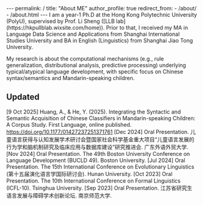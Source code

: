 <link rel="stylesheet" type="text/css" href="path/to/vertical-timeline.css">
---
permalink: /
title: "About ME"
author_profile: true
redirect_from: 
  - /about/
  - /about.html
---
I am a year-1 Ph.D at the Hong Kong Polytechnic University (PolyU), supervised by Prof. Li Sheng ([LLB lab](https://hkpullblab.wixsite.com/home)). Prior to that, I received my MA in Language Data Science and Applications from Shanghai International Studies University and BA in English (Linguistics) from Shanghai Jiao Tong University.

My research is about the computational mechanisms (e.g., rule generalization, distributional analysis, predictive processing) underlying typical/atypical language development, with specific focus on Chinese syntax/semantics and Mandarin-speaking children.

Updated
------
[9 Oct 2025] Huang, A., & He, Y. (2025). Integrating the Syntactic and Semantic Acquisition of Chinese Classifiers in Mandarin-speaking Children: A Corpus Study. First Language, online published. https://doi.org/10.1177/01427237251371761
[Dec 2024] Oral Presentation. 儿童语言获得与认知发展学术研讨会暨国家社会科学基金重大项目“儿童语言发展的行为学和脑机制研究及临床应用与数据库建设”研究推进会. 广东外语外贸大学.
[Nov 2024] Oral Presentation. The 49th Boston University Conference on Language Development (BUCLD 49). Boston University.
[Jul 2024] Oral Presentation. The 15th International Conference on Evolutionary Linguistics (第十五届演化语言学国际研讨会). Hunan University.
[Oct 2023] Oral Presentation. The 10th International Conference on Formal Linguistics (ICFL-10). Tsinghua University.
[Sep 2023] Oral Presentation. 江苏省研究生语言发展与障碍学术创新论坛. 南京师范大学.

